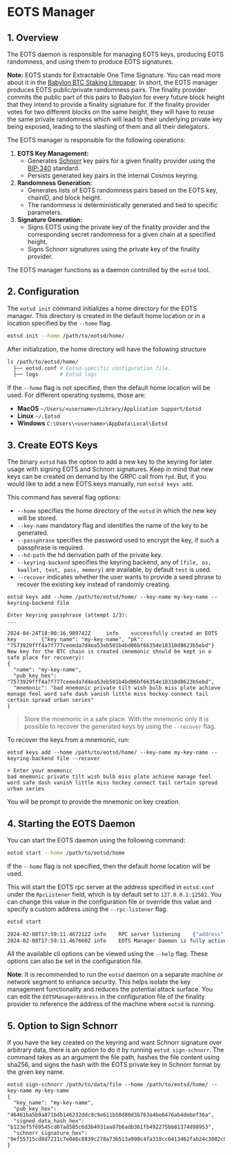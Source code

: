 # EOTS Manager

## 1. Overview

The EOTS daemon is responsible for managing EOTS keys, producing EOTS randomness, and
using them to produce EOTS signatures.

**Note:** EOTS stands for Extractable One Time Signature. You can read more about it
in
the [Babylon BTC Staking Litepaper](https://docs.babylonchain.io/assets/files/btc_staking_litepaper-32bfea0c243773f0bfac63e148387aef.pdf).
In short, the EOTS manager produces EOTS public/private randomness pairs. The
finality provider commits the public part of this pairs to Babylon for every future
block height that they intend to provide a finality signature for. If the finality
provider votes for two different blocks on the same height, they will have to reuse
the same private randomness which will lead to their underlying private key being
exposed, leading to the slashing of them and all their delegators.

The EOTS manager is responsible for the following operations:

1. **EOTS Key Management:**
    - Generates [Schnorr](https://en.wikipedia.org/wiki/Schnorr_signature) key pairs
      for a given finality provider using the
      [BIP-340](https://github.com/bitcoin/bips/blob/master/bip-0340.mediawiki)
      standard.
    - Persists generated key pairs in the internal Cosmos keyring.
2. **Randomness Generation:**
    - Generates lists of EOTS randomness pairs based on the EOTS key, chainID, and
      block height.
    - The randomness is deterministically generated and tied to specific parameters.
3. **Signature Generation:**
    - Signs EOTS using the private key of the finality provider and the corresponding
      secret randomness for a given chain at a specified height.
    - Signs Schnorr signatures using the private key of the finality provider.

The EOTS manager functions as a daemon controlled by the `eotsd` tool.

## 2. Configuration

The `eotsd init` command initializes a home directory for the EOTS manager. This
directory is created in the default home location or in a location specified by
the `--home` flag.

```bash
eotsd init --home /path/to/eotsd/home/
```

After initialization, the home directory will have the following structure

```bash
ls /path/to/eotsd/home/
  ├── eotsd.conf # Eotsd-specific configuration file.
  ├── logs       # Eotsd logs
```

If the `--home` flag is not specified, then the default home location will be used.
For different operating systems, those are:

- **MacOS** `~/Users/<username>/Library/Application Support/Eotsd`
- **Linux** `~/.Eotsd`
- **Windows** `C:\Users\<username>\AppData\Local\Eotsd`

## 3. Create EOTS Keys

The binary `eotsd` has the option to add a new key to the keyring for
later usage with signing EOTS and Schnorr signatures. Keep in mind
that new keys can be created on demand by the GRPC call from `fpd`.
But, if you would like to add a new EOTS keys manually, run `eotsd keys add`.

This command has several flag options:

- `--home` specifies the home directory of the `eotsd` in which
the new key will be stored.
- `--key-name` mandatory flag and identifies the name of the key to be generated.
- `--passphrase` specifies the password used to encrypt the key, if such a
passphrase is required.
- `--hd-path` the hd derivation path of the private key.
- `--keyring-backend` specifies the keyring backend, any of `[file, os, kwallet, test, pass, memory]`
are available, by default `test` is used.
- `--recover` indicates whether the user wants to provide a seed phrase to recover
the existing key instead of randomly creating.

```shell
eotsd keys add --home /path/to/eotsd/home/ --key-name my-key-name --keyring-backend file

Enter keyring passphrase (attempt 1/3):
...

2024-04-24T18:00:16.989742Z     info    successfully created an EOTS key        {"key name": "my-key-name", "pk": "7573929fff4a7f777ceeeda7d4ea53eb501b4bd06bf66354e18310d8623b5ebd"}
New key for the BTC chain is created (mnemonic should be kept in a safe place for recovery):
{
  "name": "my-key-name",
  "pub_key_hex": "7573929fff4a7f777ceeeda7d4ea53eb501b4bd06bf66354e18310d8623b5ebd",
  "mnemonic": "bad mnemonic private tilt wish bulb miss plate achieve manage feel word safe dash vanish little miss hockey connect tail certain spread urban series"
}
```

> Store the mnemonic in a safe place. With the mnemonic only it is possible to
recover the generated keys by using the `--recover` flag.

To recover the keys from a mnemonic, run:

```shell
eotsd keys add --home /path/to/eotsd/home/ --key-name my-key-name --keyring-backend file --recover

> Enter your mnemonic
bad mnemonic private tilt wish bulb miss plate achieve manage feel word safe dash vanish little miss hockey connect tail certain spread urban series
```

You will be prompt to provide the mnemonic on key creation.

## 4. Starting the EOTS Daemon

You can start the EOTS daemon using the following command:

```bash
eotsd start --home /path/to/eotsd/home
```

If the `--home` flag is not specified, then the default home location will be used.

This will start the EOTS rpc server at the address specified in `eotsd.conf` under
the `RpcListener` field, which is by default set to `127.0.0.1:12582`. You can change
this value in the configuration file or override this value and specify a custom
address using the `--rpc-listener` flag.

```bash
eotsd start

2024-02-08T17:59:11.467212Z	info	RPC server listening	{"address": "127.0.0.1:12582"}
2024-02-08T17:59:11.467660Z	info	EOTS Manager Daemon is fully active!
```

All the available cli options can be viewed using the `--help` flag. These options
can also be set in the configuration file.

**Note**: It is recommended to run the `eotsd` daemon on a separate machine or
network segment to enhance security. This helps isolate the key management
functionality and reduces the potential attack surface. You can edit the
`EOTSManagerAddress` in the configuration file of the finality provider to reference
the address of the machine where `eotsd` is running.

## 5. Option to Sign Schnorr

If you have the key created on the keyring and want Schnorr signature over
arbitrary data, there is an option to do it by running `eotsd sign-schnorr`.
The command takes as an argument the file path, hashes the file content using
sha256, and signs the hash with the EOTS private key in Schnorr format by the
given key name.

```shell
eotsd sign-schnorr /path/to/data/file --home /path/to/eotsd/home/ --key-name my-key-name
{
  "key_name": "my-key-name",
  "pub_key_hex": "46461ba5b9a871bdb146232ddc9c9e611b50d80d3b763a4be6476ab4debef36a",
  "signed_data_hash_hex": "b123ef5f69545cd07ad505c6d3b4931aa87b6adb361fb492275bb81374d98953",
  "schnorr_signature_hex": "9ef55715cd8d7211c7e046c8839c278a73b513a990c4fa318cc0413462fab24c3802c0fe3aabc2cd58b6659952527ffa2dd669911e007a19f549df53f1c78cb0"
}
```
